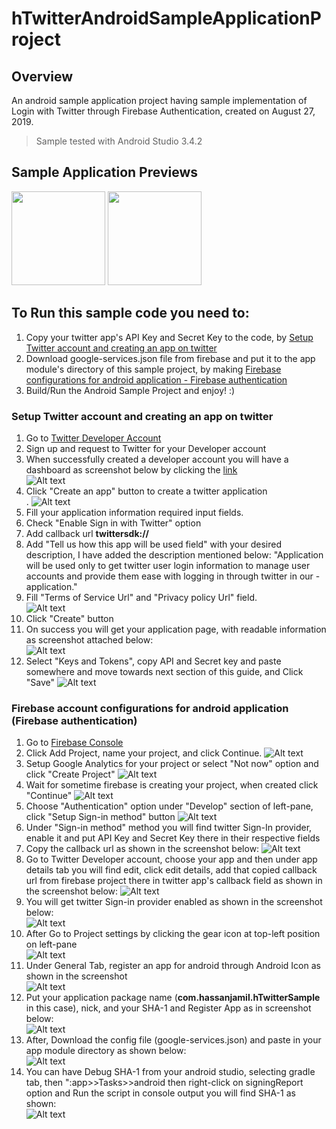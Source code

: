 # hTwitterAndroidSampleApplicationProject

## Overview
An android sample application project having sample implementation of Login with Twitter through Firebase Authentication, created on August 27, 2019.

> Sample tested with Android Studio 3.4.2

## Sample Application Previews
<p float="left">
 <img src="screenshots/home.png" width="150" />
 <img src="screenshots/twitter-app.png" width="150" /> 
</p>

## To Run this sample code you need to:
1. Copy your twitter app's API Key and Secret Key to the code, by [Setup Twitter account and creating an app on twitter](https://github.com/hassaanjamil/hTwitterAndroidSampleApplication/blob/master/README.md#setup-twitter-account-and-creating-an-app-on-twitter)
2. Download google-services.json file from firebase and put it to the app module's directory of this sample project, by making [Firebase configurations for android application - Firebase authentication](https://github.com/hassaanjamil/hTwitterAndroidSampleApplication/blob/master/README.md#setup-twitter-account-and-creating-an-app-on-twitter)
3. Build/Run the Android Sample Project and enjoy! :)

### Setup Twitter account and creating an app on twitter
1. Go to [Twitter Developer Account](https://developer.twitter.com/en/apps)
2. Sign up and request to Twitter for your Developer account
3. When successfully created a developer account you will have a dashboard as screenshot below by clicking the [link](https://developer.twitter.com/en/apps) <br/>
![Alt text](screenshots/5.jpg?raw=true "Screenshot")
4. Click "Create an app" button to create a twitter application<br/>.
![Alt text](screenshots/6.jpg?raw=true "Screenshot")
5. Fill your application information required input fields.
6. Check "Enable Sign in with Twitter" option
7. Add callback url **twittersdk://**
8. Add "Tell us how this app will be used field" with your desired description, I have added the description mentioned below:
 "Application will be used only to get twitter user login information to manage user accounts and provide them ease with logging in through twitter in our - application."
9. Fill "Terms of Service Url" and "Privacy policy Url" field.<br/>
![Alt text](screenshots/7.jpg?raw=true "Screenshot")
10. Click "Create" button
11. On success you will get your application page, with readable information as screenshot attached below:<br/>
![Alt text](screenshots/8.jpg?raw=true "Screenshot")
12. Select "Keys and Tokens", copy API and Secret key and paste somewhere and move towards next section of this guide, and Click "Save"
![Alt text](screenshots/9.jpg?raw=true "Screenshot")

### Firebase account configurations for android application (Firebase authentication)
1. Go to [Firebase Console](https://console.firebase.google.com/)
2. Click Add Project, name your project, and click Continue.
![Alt text](screenshots/1.jpg?raw=true "Screenshot")
3. Setup Google Analytics for your project or select "Not now" option and click "Create Project"
![Alt text](screenshots/2.jpg?raw=true "Screenshot")
4. Wait for sometime firebase is creating your project, when created click "Continue"
![Alt text](screenshots/3.jpg?raw=true "Screenshot")
5. Choose "Authentication" option under "Develop" section of left-pane, click "Setup Sign-in method" button
![Alt text](screenshots/4.jpg?raw=true "Screenshot")
6. Under "Sign-in method" method you will find twitter Sign-In provider, enable it and put API Key and Secret Key there in their respective fields
7. Copy the callback url as shown in the screenshot below:
![Alt text](screenshots/11.jpg?raw=true "Screenshot")
8. Go to Twitter Developer account, choose your app and then under app details tab you will find edit, click edit details, add that copied callback url from firebase project there in twitter app's callback field as shown in the screenshot below:
![Alt text](screenshots/13.jpg?raw=true "Screenshot")
9. You will get twitter Sign-in provider enabled as shown in the screenshot below:<br/>
![Alt text](screenshots/14.jpg?raw=true "Screenshot")
10. After Go to Project settings by clicking the gear icon at top-left position on left-pane<br/>
![Alt text](screenshots/10.jpg?raw=true "Screenshot")
11. Under General Tab, register an app for android through Android Icon as shown in the screenshot<br/>
![Alt text](screenshots/15.jpg?raw=true "Screenshot")
12. Put your application package name (**com.hassanjamil.hTwitterSample** in this case), nick, and your SHA-1 and Register App as in screenshot below:<br/>
![Alt text](screenshots/17.jpg?raw=true "Screenshot")
13. After, Download the config file (google-services.json) and paste in your app module directory as shown below:<br/>
![Alt text](screenshots/18.jpg?raw=true "Screenshot")
14. You can have Debug SHA-1 from your android studio, selecting gradle tab, then ":app>>Tasks>>android then right-click on signingReport option and Run the script in console output you will find SHA-1 as shown:<br/>
![Alt text](screenshots/19.jpg?raw=true "Screenshot")
